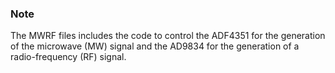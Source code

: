 ### Note
The MWRF files includes the code to control the ADF4351 for the generation of the microwave (MW) signal and the AD9834 for the generation of a radio-frequency (RF) signal. 
